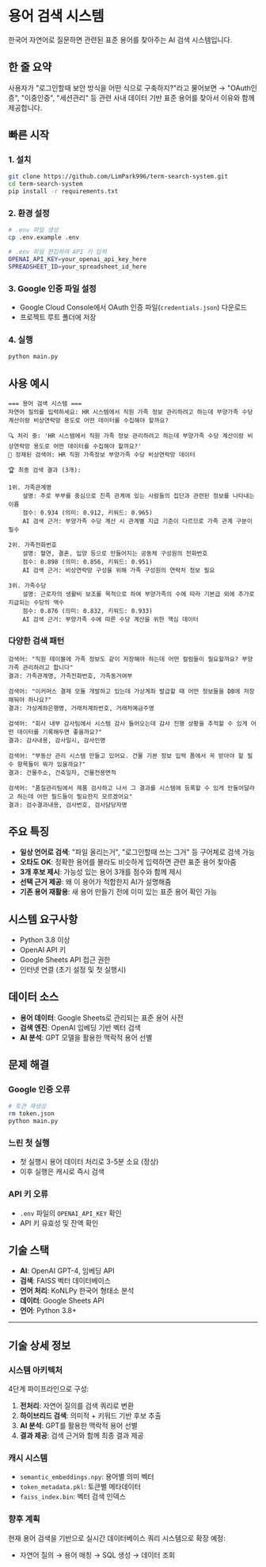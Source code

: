 # 용어 검색 시스템

한국어 자연어로 질문하면 관련된 표준 용어를 찾아주는 AI 검색 시스템입니다.

## 한 줄 요약

사용자가 "로그인할때 보안 방식을 어떤 식으로 구축하지?"라고 물어보면 → "OAuth인증", "이중인증", "세션관리" 등 관련 사내 데이터 기반 표준 용어를 찾아서 이유와 함께 제공합니다.

## 빠른 시작

### 1. 설치
```bash
git clone https://github.com/LimPark996/term-search-system.git
cd term-search-system
pip install -r requirements.txt
```

### 2. 환경 설정
```bash
# .env 파일 생성
cp .env.example .env

# .env 파일 편집하여 API 키 입력
OPENAI_API_KEY=your_openai_api_key_here
SPREADSHEET_ID=your_spreadsheet_id_here
```

### 3. Google 인증 파일 설정
- Google Cloud Console에서 OAuth 인증 파일(`credentials.json`) 다운로드
- 프로젝트 루트 폴더에 저장

### 4. 실행
```bash
python main.py
```

## 사용 예시

```
=== 용어 검색 시스템 ===
자연어 질의를 입력하세요: HR 시스템에서 직원 가족 정보 관리하려고 하는데 부양가족 수당 계산이랑 비상연락망 용도로 어떤 데이터를 수집해야 할까요?

🔍 처리 중: 'HR 시스템에서 직원 가족 정보 관리하려고 하는데 부양가족 수당 계산이랑 비상연락망 용도로 어떤 데이터를 수집해야 할까요?'
🎯 정제된 검색어: HR 직원 가족정보 부양가족 수당 비상연락망 데이터

🏆 최종 검색 결과 (3개):

1위. 가족관계명
    설명: 주로 부부를 중심으로 친족 관계에 있는 사람들의 집단과 관련된 정보를 나타내는 이름
    점수: 0.934 (의미: 0.912, 키워드: 0.965)
    AI 검색 근거: 부양가족 수당 계산 시 관계별 지급 기준이 다르므로 가족 관계 구분이 필수

2위. 가족전화번호
    설명: 혈연, 결혼, 입양 등으로 만들어지는 공동체 구성원의 전화번호
    점수: 0.898 (의미: 0.856, 키워드: 0.951)
    AI 검색 근거: 비상연락망 구성을 위해 가족 구성원의 연락처 정보 필요

3위. 가족수당
    설명: 근로자의 생활비 보조를 목적으로 하여 부양가족의 수에 따라 기본급 외에 추가로 지급되는 수당의 액수
    점수: 0.876 (의미: 0.832, 키워드: 0.933)
    AI 검색 근거: 부양가족 수에 따른 수당 계산을 위한 핵심 데이터
```

### 다양한 검색 패턴

```
검색어: "직원 테이블에 가족 정보도 같이 저장해야 하는데 어떤 컬럼들이 필요할까요? 부양가족 관리하려고 합니다"
결과: 가족관계명, 가족전화번호, 가족동거여부

검색어: "이커머스 결제 모듈 개발하고 있는데 가상계좌 발급할 때 어떤 정보들을 DB에 저장해둬야 하나요?"  
결과: 가상계좌은행명, 거래처계좌번호, 거래처예금주명

검색어: "회사 내부 감사팀에서 시스템 감사 들어오는데 감사 진행 상황을 추적할 수 있게 어떤 데이터를 기록해두면 좋을까요?"
결과: 감사내용, 감사일시, 감사인명

검색어: "부동산 관리 시스템 만들고 있어요. 건물 기본 정보 입력 폼에서 꼭 받아야 할 필수 항목들이 뭐가 있을까요?"
결과: 건물주소, 건축일자, 건물전용면적

검색어: "품질관리팀에서 제품 검사하고 나서 그 결과를 시스템에 등록할 수 있게 만들어달라고 하는데 어떤 필드들이 필요한지 모르겠어요"
결과: 검수결과내용, 검사번호, 검사담당자명
```

## 주요 특징

- **일상 언어로 검색**: "파일 올리는거", "로그인할때 쓰는 그거" 등 구어체로 검색 가능
- **오타도 OK**: 정확한 용어를 몰라도 비슷하게 입력하면 관련 표준 용어 찾아줌
- **3개 후보 제시**: 가능성 있는 용어 3개를 점수와 함께 제시
- **선택 근거 제공**: 왜 이 용어가 적합한지 AI가 설명해줌
- **기존 용어 재활용**: 새 용어 만들기 전에 이미 있는 표준 용어 확인 가능

## 시스템 요구사항

- Python 3.8 이상
- OpenAI API 키
- Google Sheets API 접근 권한
- 인터넷 연결 (초기 설정 및 첫 실행시)

## 데이터 소스

- **용어 데이터**: Google Sheets로 관리되는 표준 용어 사전
- **검색 엔진**: OpenAI 임베딩 기반 벡터 검색
- **AI 분석**: GPT 모델을 활용한 맥락적 용어 선별

## 문제 해결

### Google 인증 오류
```bash
# 토큰 재생성
rm token.json
python main.py
```

### 느린 첫 실행
- 첫 실행시 용어 데이터 처리로 3-5분 소요 (정상)
- 이후 실행은 캐시로 즉시 검색

### API 키 오류
- `.env` 파일의 `OPENAI_API_KEY` 확인
- API 키 유효성 및 잔액 확인

## 기술 스택

- **AI**: OpenAI GPT-4, 임베딩 API
- **검색**: FAISS 벡터 데이터베이스
- **언어 처리**: KoNLPy 한국어 형태소 분석
- **데이터**: Google Sheets API
- **언어**: Python 3.8+

---

## 기술 상세 정보

### 시스템 아키텍처
4단계 파이프라인으로 구성:
1. **전처리**: 자연어 질의를 검색 쿼리로 변환
2. **하이브리드 검색**: 의미적 + 키워드 기반 후보 추출  
3. **AI 분석**: GPT를 활용한 맥락적 용어 선별
4. **결과 제공**: 검색 근거와 함께 최종 결과 제공

### 캐시 시스템
- `semantic_embeddings.npy`: 용어별 의미 벡터
- `token_metadata.pkl`: 토큰별 메타데이터
- `faiss_index.bin`: 벡터 검색 인덱스

### 향후 계획
현재 용어 검색을 기반으로 실시간 데이터베이스 쿼리 시스템으로 확장 예정:
- 자연어 질의 → 용어 매칭 → SQL 생성 → 데이터 조회
